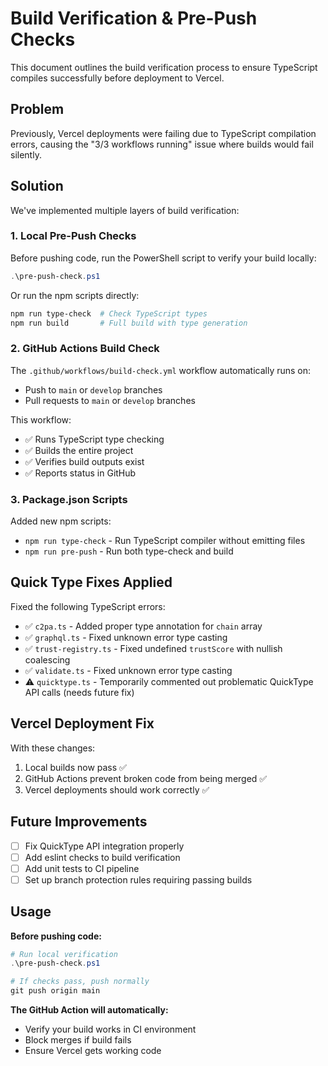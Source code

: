 # Build Verification & Pre-Push Checks

This document outlines the build verification process to ensure TypeScript compiles successfully before deployment to Vercel.

## Problem

Previously, Vercel deployments were failing due to TypeScript compilation errors, causing the "3/3 workflows running" issue where builds would fail silently.

## Solution

We've implemented multiple layers of build verification:

### 1. Local Pre-Push Checks

Before pushing code, run the PowerShell script to verify your build locally:

```powershell
.\pre-push-check.ps1
```

Or run the npm scripts directly:

```bash
npm run type-check  # Check TypeScript types
npm run build       # Full build with type generation
```

### 2. GitHub Actions Build Check

The `.github/workflows/build-check.yml` workflow automatically runs on:
- Push to `main` or `develop` branches
- Pull requests to `main` or `develop` branches

This workflow:
- ✅ Runs TypeScript type checking
- ✅ Builds the entire project
- ✅ Verifies build outputs exist
- ✅ Reports status in GitHub

### 3. Package.json Scripts

Added new npm scripts:
- `npm run type-check` - Run TypeScript compiler without emitting files
- `npm run pre-push` - Run both type-check and build

## Quick Type Fixes Applied

Fixed the following TypeScript errors:
- ✅ `c2pa.ts` - Added proper type annotation for `chain` array
- ✅ `graphql.ts` - Fixed unknown error type casting
- ✅ `trust-registry.ts` - Fixed undefined `trustScore` with nullish coalescing
- ✅ `validate.ts` - Fixed unknown error type casting
- ⚠️ `quicktype.ts` - Temporarily commented out problematic QuickType API calls (needs future fix)

## Vercel Deployment Fix

With these changes:
1. Local builds now pass ✅
2. GitHub Actions prevent broken code from being merged ✅
3. Vercel deployments should work correctly ✅

## Future Improvements

- [ ] Fix QuickType API integration properly
- [ ] Add eslint checks to build verification
- [ ] Add unit tests to CI pipeline
- [ ] Set up branch protection rules requiring passing builds

## Usage

**Before pushing code:**
```powershell
# Run local verification
.\pre-push-check.ps1

# If checks pass, push normally
git push origin main
```

**The GitHub Action will automatically:**
- Verify your build works in CI environment
- Block merges if build fails
- Ensure Vercel gets working code 